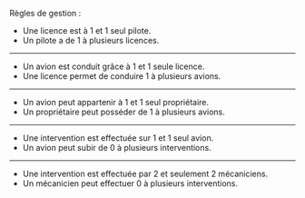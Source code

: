 Règles de gestion :  

- Une licence est à 1 et 1 seul pilote.
- Un pilote a de 1 à plusieurs licences.
______
- Un avion est conduit grâce à 1 et 1 seule licence.
- Une licence permet de conduire 1 à plusieurs avions.
______
- Un avion peut appartenir à 1 et 1 seul propriétaire.  
- Un propriétaire peut posséder de 1 à plusieurs avions.  
______
- Une intervention est effectuée sur 1 et 1 seul avion.  
- Un avion peut subir de 0 à plusieurs interventions.  
______
- Une intervention est effectuée par 2 et seulement 2 mécaniciens.  
- Un mécanicien peut effectuer 0 à plusieurs interventions.  
